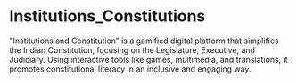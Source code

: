 # Institutions_Constitutions
"Institutions and Constitution” is a gamified digital platform that simplifies the Indian Constitution, focusing on the Legislature, Executive, and Judiciary. Using interactive tools like games, multimedia, and translations, it promotes constitutional literacy in an inclusive and engaging way.
